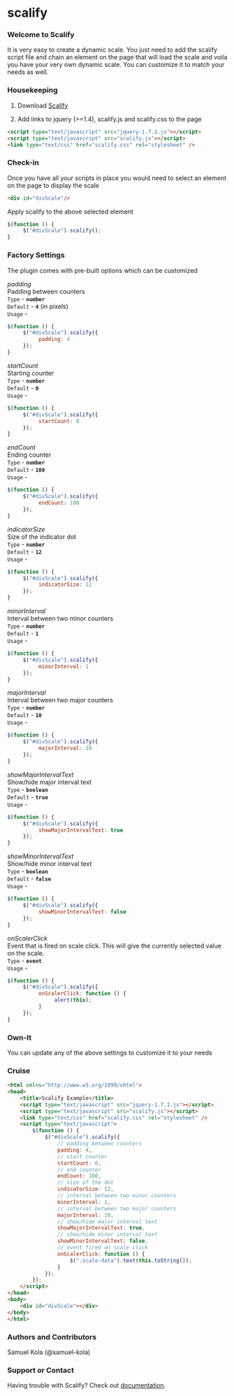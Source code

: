 # scalify
### Welcome to Scalify
It is very easy to create a dynamic scale. You just need to add the scalify script file and chain an element on the page that will load the scale and voila you have your very own dynamic scale. You can customize it to match your needs as well.

### Housekeeping
1. Download [Scalify](https://github.com/samuel-kola/scalify/zipball/master)

2. Add links to jquery (>=1.4), scalify.js and scalify.css to the page 
```html
<script type="text/javascript" src="jquery-1.7.1.js"></script>
<script type="text/javascript" src="scalify.js"></script>
<link type="text/css" href="scalify.css" rel="stylesheet" />
```

### Check-in
Once you have all your scripts in place you would need to select an element on the page to display the scale
```html
<div id="divScale"/>
```

Apply scalify to the above selected element
```javascript
$(function () {
     $("#divScale").scalify();
}
```

### Factory Settings
The plugin comes with pre-built options which can be customized

_padding_<br/>
Padding between counters<br/>
`Type`    - <b>`number`</b><br/>
`Default` - <b>`4`</b> (in pixels) <br/>
`Usage`   -  
```javascript
$(function () { 
     $("#divScale").scalify({ 
          padding: 4 
     }); 
}
```
_startCount_<br/>
Starting counter<br/>
`Type`    - <b>`number`</b><br/>
`Default` - <b>`0`</b><br/>
`Usage`   -  
```javascript
$(function () { 
     $("#divScale").scalify({ 
          startCount: 0
     }); 
}
```
_endCount_<br/>
Ending counter<br/>
`Type`    - <b>`number`</b><br/>
`Default` - <b>`100`</b><br/>
`Usage`   -  
```javascript
$(function () { 
     $("#divScale").scalify({ 
          endCount: 100
     }); 
}
```
_indicatorSize_<br/>
Size of the indicator dot<br/>
`Type`    - <b>`number`</b><br/>
`Default` - <b>`12`</b><br/>
`Usage`   -  
```javascript
$(function () { 
     $("#divScale").scalify({ 
          indicatorSize: 12
     }); 
}
```
_minorInterval_<br/>
Interval between two minor counters<br/>
`Type`    - <b>`number`</b><br/>
`Default` - <b>`1`</b><br/>
`Usage`   -  
```javascript
$(function () { 
     $("#divScale").scalify({ 
          minorInterval: 1
     }); 
}
```
_majorInterval_<br/>
Interval between two major counters<br/>
`Type`    - <b>`number`</b><br/>
`Default` - <b>`10`</b><br/>
`Usage`   -  
```javascript
$(function () { 
     $("#divScale").scalify({ 
          majorInterval: 10
     }); 
}
```
_showMajorIntervalText_<br/>
Show/hide major interval text<br/>
`Type`    - <b>`boolean`</b><br/>
`Default` - <b>`true`</b><br/>
`Usage`   -  
```javascript
$(function () { 
     $("#divScale").scalify({ 
          showMajorIntervalText: true
     }); 
}
```
_showMinorIntervalText_<br/>
Show/hide minor interval text<br/>
`Type`    - <b>`boolean`</b><br/>
`Default` - <b>`false`</b><br/>
`Usage`   -  
```javascript
$(function () { 
     $("#divScale").scalify({ 
          showMinorIntervalText: false
     }); 
}
```

_onScalerClick_<br/>
Event that is fired on scale click. This will give the currently selected value on the scale.<br/>
`Type`  - <b>`event`</b><br/>
`Usage` -  
```javascript
$(function () { 
     $("#divScale").scalify({ 
          onScalerClick: function () { 
               alert(this); 
          } 
     }); 
}
```
### Own-It
You can update any of the above settings to customize it to your needs

### Cruise
```html
<html xmlns="http://www.w3.org/1999/xhtml">
<head>
    <title>Scalify Example</title>
	<script type="text/javascript" src="jquery-1.7.1.js"></script>
    <script type="text/javascript" src="scalify.js"></script>
    <link type="text/css" href="scalify.css" rel="stylesheet" />
	<script type="text/javascript">
        $(function () {
            $("#divScale").scalify({
                // padding between counters
                padding: 4,
                // start counter
                startCount: 0,
                // end counter
                endCount: 100,
                // size of the dot
                indicatorSize: 12,
                // interval between two minor counters
                minorInterval: 1,
                // interval between two major counters
                majorInterval: 10,
                // show/hide major interval text
                showMajorIntervalText: true,
                // show/hide minor interval text
                showMinorIntervalText: false,
                // event fired on scale click
                onScalerClick: function () {
                    $(".scale-data").text(this.toString());
                }
            });
        });
    </script>
</head>
<body>
    <div id="divScale"></div>
</body>
</html>
```

### Authors and Contributors
Samuel Kola (@samuel-kola)

### Support or Contact
Having trouble with Scalify? Check out [documentation](https://github.com/samuel-kola/scalify).

